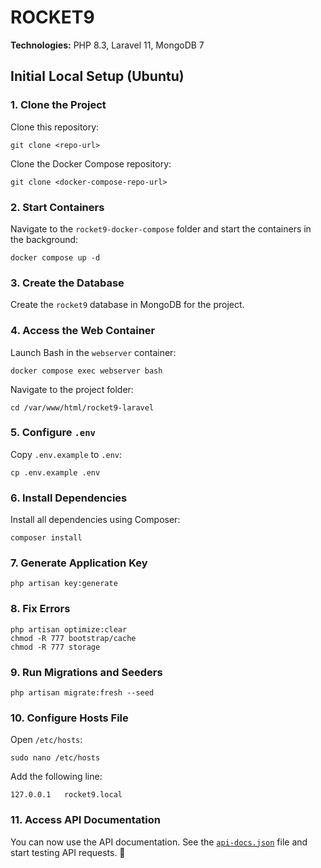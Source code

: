 # ROCKET9

**Technologies:** PHP 8.3, Laravel 11, MongoDB 7

## Initial Local Setup (Ubuntu)

### 1. Clone the Project
Clone this repository:

```
git clone <repo-url>
```

Clone the Docker Compose repository:

```
git clone <docker-compose-repo-url>
```

### 2. Start Containers
Navigate to the `rocket9-docker-compose` folder and start the containers in the background:

```
docker compose up -d
```

### 3. Create the Database
Create the `rocket9` database in MongoDB for the project.

### 4. Access the Web Container
Launch Bash in the `webserver` container:

```
docker compose exec webserver bash
```

Navigate to the project folder:

```
cd /var/www/html/rocket9-laravel
```

### 5. Configure `.env`
Copy `.env.example` to `.env`:

```
cp .env.example .env
```

### 6. Install Dependencies
Install all dependencies using Composer:

```
composer install
```

### 7. Generate Application Key
```
php artisan key:generate
```

### 8. Fix Errors
```
php artisan optimize:clear
chmod -R 777 bootstrap/cache
chmod -R 777 storage
```

### 9. Run Migrations and Seeders
```
php artisan migrate:fresh --seed
```

### 10. Configure Hosts File
Open `/etc/hosts`:

```
sudo nano /etc/hosts
```

Add the following line:

```
127.0.0.1   rocket9.local
```

### 11. Access API Documentation
You can now use the API documentation. See the [`api-docs.json`](storage/api-docs/api-docs.json) file and start testing API requests. 🚀

